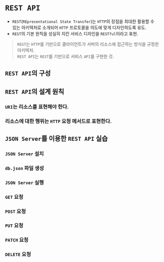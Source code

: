 # `REST API`

- `REST`(`REpresentational State Transfer`)는 `HTTP`의 장점을 최대한 활용할 수 있는 아키텍처로 소개되어 `HTTP` 프로토콜을 의도에 맞게 디자인하도록 유도.
- `REST`의 기본 원칙을 성실히 지킨 서비스 디자인을 `RESTful`이라고 표현.

> `REST`는 `HTTP`를 기반으로 클라이언트가 서버의 리소스에 접근하는 방식을 규정한 아키텍처.  
> `REST API`는 `REST`를 기반으로 서비스 `API`를 구현한 것.

## `REST API`의 구성

## `REST API`의 설계 원칙

### `URI`는 리소스를 표현해야 한다.

### 리소스에 대한 행위는 `HTTP` 요청 메서드로 표현한다.

## `JSON Server`를 이용한 `REST API` 실습

### `JSON Server` 설치

### `db.json` 파일 생성

### `JSON Server` 실행

### `GET` 요청

### `POST` 요청

### `PUT` 요청

### `PATCH` 요청

### `DELETE` 요청
